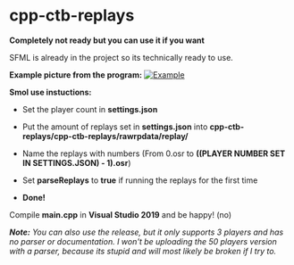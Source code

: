# cpp-ctb-replays
**Completely not ready but you can use it if you want**

SFML is already in the project so its technically ready to use.

**Example picture from the program:**
[![Example](https://imgur.com/KaLFLoC.png "Example")](https://imgur.com/KaLFLoC.png "Example")

**Smol use instuctions:**

- Set the player count in **settings.json**
- Put the amount of replays set in **settings.json** into **cpp-ctb-replays/cpp-ctb-replays/rawrpdata/replay/**
- Name the replays with numbers (From 0.osr to **((PLAYER NUMBER SET IN SETTINGS.JSON) - 1).osr**)
- Set **parseReplays** to **true** if running the replays for the first time

- **Done!**

Compile **main.cpp** in **Visual Studio 2019** and be happy! (no)

***Note:*** *You can also use the release, but it only supports 3 players and has no parser or documentation. I won't be uploading the 50 players version with a parser, because its stupid and will most likely be broken if I try to.*
